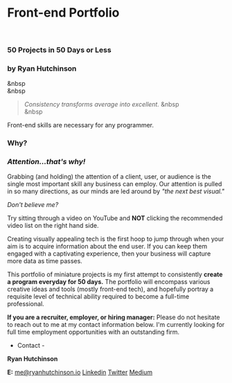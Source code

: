 # Front-end Portfolio
&nbsp;
### 50 Projects in 50 Days or Less
### by Ryan Hutchinson
&nbsp  
&nbsp  
 > *Consistency transforms average into excellent.*
&nbsp  
&nbsp  

Front-end skills are necessary for any programmer.


### **Why?**

### **_Attention...that's why!_**


Grabbing (and holding) the attention of a client, user, or audience is the single most important skill any business can employ. Our attention is pulled in so many directions, as our minds are led around by *"the next best visual."* 

*_Don't believe me?_* 

Try sitting through a video on YouTube and **NOT** clicking the recommended video list on the right hand side.

Creating visually appealing tech is the first hoop to jump through when your aim is to acquire information about the end user. If you can keep them engaged with a captivating experience, then your business will capture more data as time passes.


This portfolio of miniature projects is my first attempt to consistently **create a program everyday for 50 days.** The portfolio will encompass various creative ideas and tools (mostly front-end tech), and hopefully portray a requisite level of technical ability required to become a full-time professional.


**If you are a recruiter, employer, or hiring manager:** 
Please do not hesitate to reach out to me at my contact information below. I'm currently looking for full time employment opportunities with an outstanding firm.


- Contact -

**Ryan Hutchinson**

**E:** me@ryanhutchinson.io
[Linkedin](https://www.linkedin.com/in/macheenlurning/ "My Linkedin")
[Twitter](https://twitter.com/macheenlurning "My Twitter")
[Medium](https://macheenlurning.medium.com/ "My Medium")